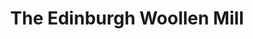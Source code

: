 ---
title: "The Edinburgh Woollen Mill"
url: /aberdeen/the-edinburgh-woollen-mill/
shop: clothes
---